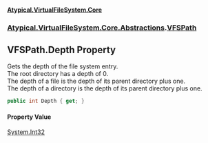 #### [Atypical.VirtualFileSystem.Core](Atypical.VirtualFileSystem.Core.md 'Atypical.VirtualFileSystem.Core')
### [Atypical.VirtualFileSystem.Core.Abstractions](Atypical.VirtualFileSystem.Core.Abstractions.md 'Atypical.VirtualFileSystem.Core.Abstractions').[VFSPath](Atypical.VirtualFileSystem.Core.Abstractions.VFSPath.md 'Atypical.VirtualFileSystem.Core.Abstractions.VFSPath')

## VFSPath.Depth Property

Gets the depth of the file system entry.  
The root directory has a depth of 0.  
The depth of a file is the depth of its parent directory plus one.  
The depth of a directory is the depth of its parent directory plus one.

```csharp
public int Depth { get; }
```

#### Property Value
[System.Int32](https://docs.microsoft.com/en-us/dotnet/api/System.Int32 'System.Int32')